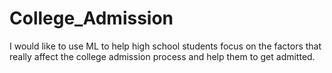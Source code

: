 # College_Admission
I would like to use ML to help high school students focus on the factors that really affect the college admission process and help them to get admitted.
